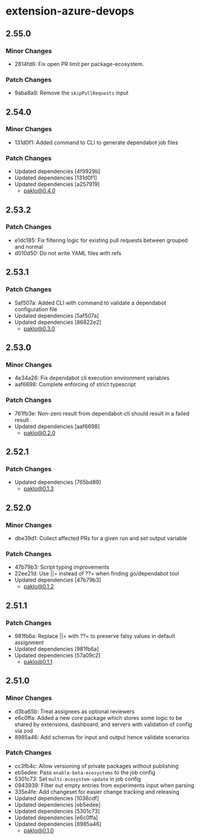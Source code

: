 # extension-azure-devops

## 2.55.0

### Minor Changes

- 2814fd6: Fix open PR limit per package-ecosystem.

### Patch Changes

- 9aba8a9: Remove the `skipPullRequests` input

## 2.54.0

### Minor Changes

- 131d0f1: Added command to CLI to generate dependabot job files

### Patch Changes

- Updated dependencies [4f9929b]
- Updated dependencies [131d0f1]
- Updated dependencies [a257919]
  - paklo@0.4.0

## 2.53.2

### Patch Changes

- e1dc185: Fix filtering logic for existing pull requests between grouped and normal
- d010d50: Do not write YAML files with refs

## 2.53.1

### Patch Changes

- 5af507a: Added CLI with command to validate a dependabot configuration file
- Updated dependencies [5af507a]
- Updated dependencies [86822e2]
  - paklo@0.3.0

## 2.53.0

### Minor Changes

- 4e34a26: Fix dependabot cli execution environment variables
- aaf6698: Complete enforcing of strict typescript

### Patch Changes

- 761fb3e: Non-zero result from dependabot-cli should result in a failed result
- Updated dependencies [aaf6698]
  - paklo@0.2.0

## 2.52.1

### Patch Changes

- Updated dependencies [765bd89]
  - paklo@0.1.3

## 2.52.0

### Minor Changes

- dbe39d1: Collect affected PRs for a given run and set output variable

### Patch Changes

- 47b79b3: Script typing improvements
- 22ee21d: Use ||= instead of ??= when finding go/dependabot tool
- Updated dependencies [47b79b3]
  - paklo@0.1.2

## 2.51.1

### Patch Changes

- 981fb6a: Replace ||= with ??= to preserve falsy values in default assignment
- Updated dependencies [981fb6a]
- Updated dependencies [57a09c2]
  - paklo@0.1.1

## 2.51.0

### Minor Changes

- d3ba65b: Treat assignees as optional reviewers
- e6c0ffa: Added a new core package which stores some logic to be shared by extensions, dashboard, and servers with validation of config via zod
- 8985a46: Add schemas for input and output hence validate scenarios

### Patch Changes

- cc3fb4c: Allow versioning of private packages without publishing
- eb5edee: Pass `enable-beta-ecosystems` to the job config
- 5301c73: Set `multi-ecosystem-update` in job config
- 0943939: Filter out empty entries from experiments input when parsing
- 335e4fe: Add changeset for easier change tracking and releasing
- Updated dependencies [1036cdf]
- Updated dependencies [eb5edee]
- Updated dependencies [5301c73]
- Updated dependencies [e6c0ffa]
- Updated dependencies [8985a46]
  - paklo@0.1.0
